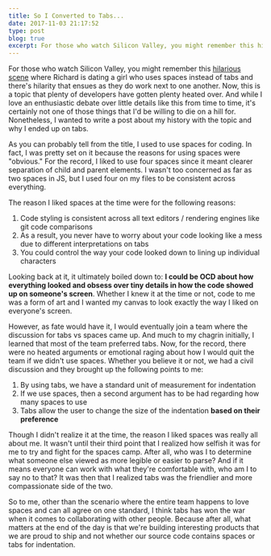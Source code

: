 ```yaml
---
title: So I Converted to Tabs...
date: 2017-11-03 21:17:52
type: post
blog: true
excerpt: For those who watch Silicon Valley, you might remember this hilarious scene where Richard is dating a girl who uses spaces instead of tabs and there's hilarity that ensues as they do work next to one another. Now, this is a topic that plenty of developers have gotten plenty heated over. And while I love an enthusiastic debate over little details like this from time to time, it's certainly not one of those things that I'd be willing to die on a hill for. Nonetheless, I wanted to write a post about my history with the topic and why I ended up on tabs.
---
```


For those who watch Silicon Valley, you might remember this [hilarious scene](https://www.youtube.com/watch?v=SsoOG6ZeyUI) where Richard is dating a girl who uses spaces instead of tabs and there's hilarity that ensues as they do work next to one another. Now, this is a topic that plenty of developers have gotten plenty heated over. And while I love an enthusiastic debate over little details like this from time to time, it's certainly not one of those things that I'd be willing to die on a hill for. Nonetheless, I wanted to write a post about my history with the topic and why I ended up on tabs.

As you can probably tell from the title, I used to use spaces for coding. In fact, I was pretty set on it because the reasons for using spaces were "obvious." For the record, I liked to use four spaces since it meant clearer separation of child and parent elements. I wasn't too concerned as far as two spaces in JS, but I used four on my files to be consistent across everything.

The reason I liked spaces at the time were for the following reasons:

1. Code styling is consistent across all text editors / rendering engines like git code comparisons
2. As a result, you never have to worry about your code looking like a mess due to different interpretations on tabs
3. You could control the way your code looked down to lining up individual characters

Looking back at it, it ultimately boiled down to: **I could be OCD about how everything looked and obsess over tiny details in how the code showed up on someone's screen**. Whether I knew it at the time or not, code to me was a form of art and I wanted my canvas to look exactly the way I liked on everyone's screen.

However, as fate would have it, I would eventually join a team where the discussion for tabs vs spaces came up. And much to my chagrin initially, I learned that most of the team preferred tabs. Now, for the record, there were no heated arguments or emotional raging about how I would quit the team if we didn't use spaces. Whether you believe it or not, we had a civil discussion and they brought up the following points to me:

1. By using tabs, we have a standard unit of measurement for indentation
2. If we use spaces, then a second argument has to be had regarding how many spaces to use
3. Tabs allow the user to change the size of the indentation **based on their preference**

Though I didn't realize it at the time, the reason I liked spaces was really all about me. It wasn't until their third point that I realized how selfish it was for me to try and fight for the spaces camp. After all, who was I to determine what someone else viewed as more legible or easier to parse? And if it means everyone can work with what they're comfortable with, who am I to say no to that? It was then that I realized tabs was the friendlier and more compassionate side of the two. 

So to me, other than the scenario where the entire team happens to love spaces and can all agree on one standard, I think tabs has won the war when it comes to collaborating with other people. Because after all, what matters at the end of the day is that we're building interesting products that we are proud to ship and not whether our source code contains spaces or tabs for indentation.
